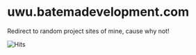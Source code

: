 # uwu.batemadevelopment.com
Redirect to random project sites of mine, cause why not!

![Hits](https://hits.link/hits?url=https%3A%2F%2Fuwu.batemadevelopment.com)
